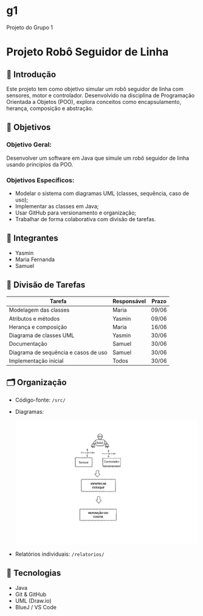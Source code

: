 # g1
Projeto do Grupo 1
# Projeto Robô Seguidor de Linha

## 📘 Introdução
Este projeto tem como objetivo simular um robô seguidor de linha com sensores, motor e controlador. Desenvolvido na disciplina de Programação Orientada a Objetos (POO), explora conceitos como encapsulamento, herança, composição e abstração.

## 🎯 Objetivos

### Objetivo Geral:
Desenvolver um software em Java que simule um robô seguidor de linha usando princípios da POO.

### Objetivos Específicos:
- Modelar o sistema com diagramas UML (classes, sequência, caso de uso);
- Implementar as classes em Java;
- Usar GitHub para versionamento e organização;
- Trabalhar de forma colaborativa com divisão de tarefas.

## 👥 Integrantes
- Yasmin
- Maria Fernanda
- Samuel

## 📌 Divisão de Tarefas

|                  Tarefa              | Responsável | Prazo |
|--------------------------------------|-------------|-------|
| Modelagem das classes                |    Maria    | 09/06 |
| Atributos e métodos                  |    Yasmin   | 09/06 |
| Herança e composição                 |    Maria    | 16/06 |
| Diagrama de classes UML              |    Yasmin   | 30/06 |
| Documentação                         |    Samuel   | 30/06 |
| Diagrama de sequência e casos de uso |    Samuel   | 30/06 |
| Implementação inicial                |    Todos    | 30/06 |

## 🗂️ Organização
- Código-fonte: `/src/`
- Diagramas:
  
  ![Diagrama de Classes](https://github.com/poo-ee-2025-1/g1/blob/main/diagramas/diagrama.png?raw=true)
- Relatórios individuais: `/relatorios/`

## 🔧 Tecnologias
- Java
- Git & GitHub
- UML (Draw.io)
- BlueJ / VS Code
